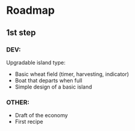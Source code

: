 # Roadmap

## 1st step 

### DEV:   

Upgradable island type:  
- Basic wheat field (timer, harvesting, indicator)  
- Boat that departs when full  
- Simple design of a basic island  

### OTHER:  

- Draft of the economy  
- First recipe  
